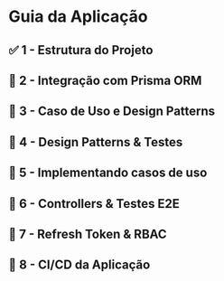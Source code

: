 # Guia da Aplicação

## ✅ 1 - Estrutura do Projeto

## 📑 2 - Integração com Prisma ORM

## 📑 3 - Caso de Uso e Design Patterns

## 📑 4 - Design Patterns & Testes

## 📑 5 - Implementando casos de uso

## 📑 6 - Controllers & Testes E2E

## 📑 7 - Refresh Token & RBAC

## 📑 8 - CI/CD da Aplicação
